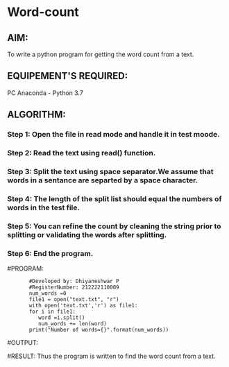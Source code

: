 # Word-count
## AIM:
To write a python program for getting the word count from a text.
## EQUIPEMENT'S REQUIRED: 
PC
Anaconda - Python 3.7
## ALGORITHM: 
### Step 1: Open the file in read mode and handle it in test moode.

### Step 2: Read the text using read() function.
 
### Step 3:  Split the text using space separator.We assume that words in a sentance are separted by a space character.

### Step 4:  The length of the split list should equal the numbers of words in the test file.

### Step 5: You can refine the count by cleaning the string prior to splitting or validating the words after splitting.

### Step 6: End the program.

#PROGRAM:
```
       #Developed by: Dhiyaneshwar P
       #RegisterNumber: 212222110009
       num_words =0
       file1 = open("text.txt", "r")
       with open('text.txt','r') as file1:
       for i in file1:
          word =i.split()
          num_words += len(word)
       print("Number of words={}".format(num_words))
```

#OUTPUT:



   

     
#RESULT:
Thus the program is written to find the word count from a text.
